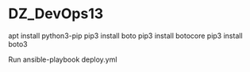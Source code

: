 # DZ_DevOps13

  apt install python3-pip
  pip3 install boto
  pip3 install botocore
  pip3 install boto3

  Run ansible-playbook deploy.yml